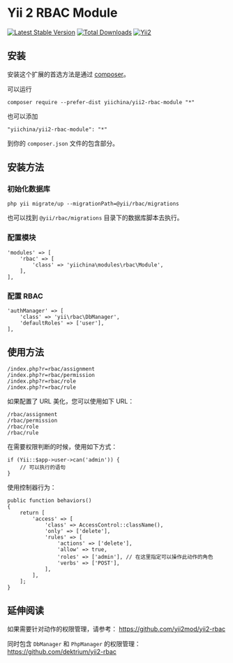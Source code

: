Yii 2 RBAC Module
===================================

[![Latest Stable Version](https://poser.pugx.org/yiichina/yii2-rbac-module/v/stable.png)](https://packagist.org/packages/yiichina/yii2-rbac-module)
[![Total Downloads](https://poser.pugx.org/yiichina/yii2-rbac-module/downloads.png)](https://packagist.org/packages/yiichina/yii2-rbac-module)
[![Yii2](https://img.shields.io/badge/Powered_by-Yii_Framework-green.svg?style=flat)](http://www.yiiframework.com/)

安装
----

安装这个扩展的首选方法是通过 [composer](http://getcomposer.org/download/)。

可以运行

```
composer require --prefer-dist yiichina/yii2-rbac-module "*"
```

也可以添加

```
"yiichina/yii2-rbac-module": "*"
```

到你的 `composer.json` 文件的包含部分。


安装方法
-------

### 初始化数据库

```
php yii migrate/up --migrationPath=@yii/rbac/migrations
```

也可以找到 `@yii/rbac/migrations` 目录下的数据库脚本去执行。

### 配置模块

```
'modules' => [
    'rbac' => [
        'class' => 'yiichina\modules\rbac\Module',
    ],
],
```

### 配置 RBAC

```
'authManager' => [
    'class' => 'yii\rbac\DbManager',
    'defaultRoles' => ['user'],
],
```

使用方法
-------

```
/index.php?r=rbac/assignment
/index.php?r=rbac/permission
/index.php?r=rbac/role
/index.php?r=rbac/rule
```

如果配置了 URL 美化，您可以使用如下 URL：


```
/rbac/assignment
/rbac/permission
/rbac/role
/rbac/rule
```

在需要权限判断的时候，使用如下方式：

```
if (Yii::$app->user->can('admin')) {
    // 可以执行的语句
}
```

使用控制器行为：

```
public function behaviors()
{
    return [
        'access' => [
            'class' => AccessControl::className(),
            'only' => ['delete'],
            'rules' => [
                'actions' => ['delete'],
                'allow' => true,
                'roles' => ['admin'], // 在这里指定可以操作此动作的角色
                'verbs' => ['POST'],
            ],
        ],
    ];
}
```
延伸阅读
-------

如果需要针对动作的权限管理，请参考：
https://github.com/yii2mod/yii2-rbac

同时包含 `DbManager` 和 `PhpManager` 的权限管理：
https://github.com/dektrium/yii2-rbac